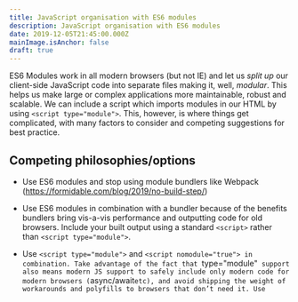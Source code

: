 ```yaml
---
title: JavaScript organisation with ES6 modules
description: JavaScript organisation with ES6 modules
date: 2019-12-05T21:45:00.000Z
mainImage.isAnchor: false
draft: true
---
```

ES6 Modules work in all modern browsers (but not IE) and let us _split up_ our client-side JavaScript code into separate files making it, well, _modular_. This helps us make large or complex applications more maintainable, robust and scalable. We can include a script which imports modules in our HTML by using `<script type="module">`. This, however, is where things get complicated, with many factors to consider and competing suggestions for best practice.

## Competing philosophies/options

- Use ES6 modules and stop using module bundlers like Webpack (https://formidable.com/blog/2019/no-build-step/)
- Use ES6 modules in combination with a bundler because of the benefits bundlers bring vis-a-vis performance and outputting code for old browsers. Include your built output using a standard `<script>` rather than `<script type="module">`.
- Use `<script type="module">` and `<script nomodule="true"> in combination. Take advantage of the fact that `type="module"` support also means modern JS support to safely include only modern code for modern browsers (`async/await` etc), and avoid shipping the weight of workarounds and polyfills to browsers that don’t need it. Use `<script nomodule="true">` for fallback code. One or other script will be used but not both.
- Set up a bundler to output both sets of code in the above.

- If you’re Heydon Pickering, list 
Put polyfills and fallback code if necessary 
don’t ship `<script type="module">` to production due to issues of performance and 

- Develop with ES6 modules. Maybe even _develop_ with `<script type="module">`. But 
don’t ship `<script type="module">` to production due to issues of performance and 



It’s fairly straightforward to use the `export` and `import` syntax however 
presents some practical considerations and leads to some interesting thoughts.

## Performance

Every `include` has an impact of performance – not just the 




## Background

When working on small websites you may have minimal client-side JavaScript and organising it might not feel too important. Your JS might be limited to a single script, free from third-party dependencies, unburdened by issues of scope and you might be the sole developer so not thinking too hard about working to scale.

Another reason why you might not , in the past we didn’t have any well-defined methods of working with client-side JavaScript in a modular fashion. We included small libraries (for example jQuery) by adding a `script` element pointing to the remote library or even by downloading it into our application. We didn’t have a means of including one file within another or defining a dependency so had to rely on i) including dependencies in our HTML; and ii) the _order_ of scripts being correct.

With larger applications you’ll likely have more pages, more components and more JavaScript. You’ll likely be using some libraries (perhaps DayJS for dates, or even a framework such as Stimulus or Vue). You’ll be keen to ensure good performance by combining and minifying your JavaScript, making it cacheable and also having a method of cache busting (for example using hashes appended to filenames).

There’ll likely be more people on your team, and so it’ll be more important to keep your JavaScript files concise, readable, maintainable, cohesive and testable.

In years gone by there weren’t any defined ways for working with JavaScript in a modular fashion. We included small libraries by adding a `script` element pointing to the remote library or by downloading it into our application. We didn’t have a means of including one file within another so had to rely on the order of inclusion in our HTML. 

Problems with my Gulp set-up:

- We don’t want one big source file. 
- We don’t want to only split up JS as files in a folder that get bundled in an arbitrary order (or by crude filename alphabetical order) like my Gulp script did. Dependencies should be explicit.
- When adding third party scripts we don’t want to have to do it awkwardly like make a separate http request for a remote script, or cut and paste the code into our own local file etc, and we need it to be sure it’s included before where it needs used 
- while also making our intentions with regard to dependencies more explicit and less brittle
- We need to avoid scope issues
- We don’t want to include a full third party library if we only need a couple of functions

ES6 modules let us split up code appropriately, allowing files to make certain key functions (etc) exportable, so they can be imported elsewhere. 
So a.js can import functions from b.js. 

They use the import and export syntax. 

(Aside: node support:
Note that import and export are not supported in node.js which is why we use require (not an ecmascript thing) instead)

Browser support for Include and export:
- Good but no IE11

Although the syntax is widely supported,  that doesn’t mean the effect will just work without the browser being told what to expect. if you want to use a script which uses  'include' you can either:
- Place a <script type=module> in your HTML
- Or avoid that by bundling (combine the including file and the stuff it includes) everything into a single file so there’s no longer any include statements therefore it no longer needs to be type=module. Then include that as a normal script on your HTML page. 

Benefits of bundlers
- Remove need for <script type=module> by putting everything into one file
- Output as commonJS to work in old browsers
- Make it aware of node_modules as a context
- Bundlers do dead-code elimination. (You can remove the need for that by keeping your modules fine-grained rather than having multiple exports per module)


What about writing JavaScript across multiple files and shipping it to production without any build step?
- Heydon suggestion: … 



.mjs vs .js extension
- discussed on https://developer.mozilla.org/en-US/docs/Web/JavaScript/Guide/Modules

https://medium.com/@david.gilbertson/es6-modules-in-the-browser-are-they-ready-yet-715ca2c94d09
“here’s the things that you’ll give up:
* Minified output
* Super-modern JavaScript
* Non-JavaScript syntax (React, TypeScript, etc.)
* npm modules
* Caching


